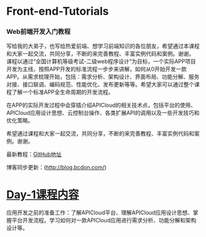 # Front-end-Tutorials
### **Web前端开发入门教程**

写给我的大弟子，也写给热爱前端、想学习前端知识的各位朋友，希望通过本课程和大家一起交流，共同分享，不断的来完善教程、丰富实例代码和案例。谢谢。
课程以通过“全国计算机等级考试-二级web程序设计”为目标，一个实际APP项目开发为主线，按照APP开发的标准流程一步步来讲解，如何从0开始开发一款APP。从需求梳理开始，包括：需求分析、架构设计、界面布局、功能分解、服务对接、接口联调、编码规范、性能优化、发布更新等等。希望大家可以通过整个课程了解一个标准APP全生命周期的开发流程。

在APP的实际开发过程中会穿插介绍APICloud的相关技术点，包括平台的使用、APICloud应用设计思想、云控制台操作、各类扩展API的调用以及一些开发技巧和优化策略。

希望通过课程和大家一起交流，共同分享，不断的来完善教程、丰富实例代码和案例。谢谢。

最新教程：[GitHub地址](https://github.com/bcdon/Front-end-Tutorials)

博客同步更新：(http://blog.bcdon.com/)

# [Day-1课程内容](https://github.com/apicloudcom/APICloud-7Days-Online-Training-Tutorials/blob/master/Day1.md)

应用开发之前的准备工作：了解APICloud平台、理解APICloud应用设计思想、掌握平台开发流程。学习如何对一款APICloud应用进行需求分析、功能分解和架构设计等。
